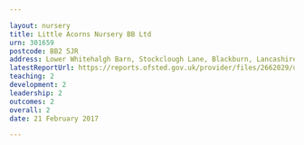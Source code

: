 ```yaml
---

layout: nursery
title: Little Acorns Nursery BB Ltd
urn: 301659
postcode: BB2 5JR
address: Lower Whitehalgh Barn, Stockclough Lane, Blackburn, Lancashire, BB2 5JR
latestReportUrl: https://reports.ofsted.gov.uk/provider/files/2662029/urn/301659.pdf
teaching: 2
development: 2
leadership: 2
outcomes: 2
overall: 2
date: 21 February 2017

---
```

